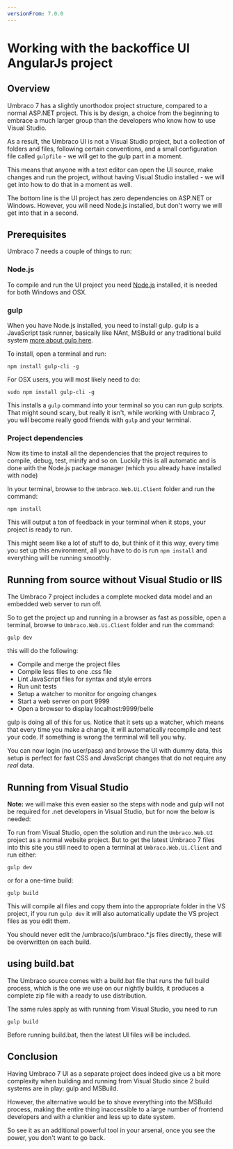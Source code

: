 ```yaml
---
versionFrom: 7.0.0
---
```


# Working with the backoffice UI AngularJs project

## Overview
Umbraco 7 has a slightly unorthodox project structure, compared to a normal ASP.NET project. This is by design, a choice from the beginning to embrace a much larger group than the developers who know how to use Visual Studio.

As a result, the Umbraco UI is not a Visual Studio project, but a collection of folders and files, following certain conventions, and a small configuration file called `gulpfile` - we will get to the gulp part in a moment.

This means that anyone with a text editor can open the UI source, make changes and run the project, without having Visual Studio installed - we will get into how to do that in a moment as well.

The bottom line is the UI project has zero dependencies on ASP.NET or Windows. However, you will need Node.js installed, but don't worry we will get into that in a second.

## Prerequisites
Umbraco 7 needs a couple of things to run:

### Node.js
To compile and run the UI project you need [Node.js](https://nodejs.org) installed, it is needed for both Windows and OSX.

### gulp
When you have Node.js installed, you need to install gulp. gulp is a JavaScript task runner, basically like NAnt, MSBuild or any traditional build system [more about gulp here](https://gulpjs.com).

To install, open a terminal and run:

    npm install gulp-cli -g

For OSX users, you will most likely need to do:

    sudo npm install gulp-cli -g

This installs a `gulp` command into your terminal so you can run gulp scripts. That might sound scary, but really it isn't, while working with Umbraco 7, you will become really good friends with `gulp` and your terminal.

### Project dependencies
Now its time to install all the dependencies that the project requires to compile, debug, test, minify and so on. Luckily this is all automatic and is done with the Node.js package manager (which you already have installed with node)

In your terminal, browse to the `Umbraco.Web.Ui.Client` folder and run the command:

    npm install

This will output a ton of feedback in your terminal when it stops, your project is ready to run.

This might seem like a lot of stuff to do, but think of it this way, every time you set up this environment, all you have to do is run `npm install` and everything will be running smoothly.

## Running from source without Visual Studio or IIS
The Umbraco 7 project includes a complete mocked data model and an embedded web server to run off.

So to get the project up and running in a browser as fast as possible, open a terminal, browse to `Umbraco.Web.Ui.Client` folder and run the command:

    gulp dev

this will do the following:

- Compile and merge the project files
- Compile less files to one .css file
- Lint JavaScript files for syntax and style errors
- Run unit tests
- Setup a watcher to monitor for ongoing changes
- Start a web server on port 9999
- Open a browser to display localhost:9999/belle

gulp is doing all of this for us. Notice that it sets up a watcher, which means that every time you make a change, it will automatically recompile and test your code. If something is wrong the terminal will tell you why.

You can now login (no user/pass) and browse the UI with dummy data, this setup is perfect for fast CSS and JavaScript changes that do not require any *real* data.

## Running from Visual Studio

**Note:** we will make this even easier so the steps with node and gulp will not be required for .net developers in Visual Studio, but for now the below is needed:

To run from Visual Studio, open the solution and run the `Umbraco.Web.UI` project as a normal website project. But to get the latest Umbraco 7 files into this site you still need to open a terminal at `Umbraco.Web.Ui.Client` and run either:

    gulp dev

or for a one-time build:

    gulp build

This will compile all files and copy them into the appropriate folder in the VS project, if you run `gulp dev` it will also automatically update the VS project files as you edit them.

You should never edit the /umbraco/js/umbraco.*.js files directly, these will be overwritten on each build.

## using build.bat
The Umbraco source comes with a build.bat file that runs the full build process, which is the one we use on our nightly builds, it produces a complete zip file with a ready to use distribution.

The same rules apply as with running from Visual Studio, you need to run

    gulp build

Before running build.bat, then the latest UI files will be included.


## Conclusion
Having Umbraco 7 UI as a separate project does indeed give us a bit more complexity when building and running from Visual Studio since 2 build systems are in play: gulp and MSBuild.

However, the alternative would be to shove everything into the MSBuild process, making the entire thing inaccessible to a large number of frontend developers and with a clunkier and less up to date system.

So see it as an additional powerful tool in your arsenal, once you see the power, you don't want to go back.
